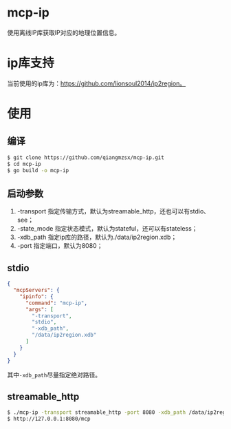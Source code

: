 # mcp-ip
使用离线IP库获取IP对应的地理位置信息。

# ip库支持
当前使用的ip库为：https://github.com/lionsoul2014/ip2region。

# 使用
## 编译
```bash
$ git clone https://github.com/qiangmzsx/mcp-ip.git
$ cd mcp-ip
$ go build -o mcp-ip
```

## 启动参数
1. -transport 指定传输方式，默认为streamable_http，还也可以有stdio、see；
2. -state_mode 指定状态模式，默认为stateful，还可以有stateless；
3. -xdb_path 指定ip库的路径，默认为./data/ip2region.xdb；
4. -port 指定端口，默认为8080；

## stdio
```json
{
  "mcpServers": {
    "ipinfo": {
      "command": "mcp-ip",
      "args": [
        "-transport",
        "stdio",
        "-xdb_path",
        "/data/ip2region.xdb"
      ]
    }
  }
}
```
其中`-xdb_path`尽量指定绝对路径。
## streamable_http
```bash
$ ./mcp-ip -transport streamable_http -port 8080 -xdb_path /data/ip2region.xdb
$ http://127.0.0.1:8080/mcp
```

